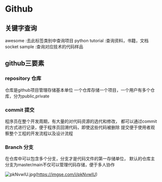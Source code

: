 # Github

## 关键字查询
awesome :去此标签类别中查询项目
python tutorial :查询资料，书籍，文档
socket sample :查询对应技术的代码样品

## github三要素

### repository 仓库
仓库是github项目管理存储基本单位
一个仓库存储一个项目，一个用户有多个仓库，分为public,private

### commit 提交
程序员在整个开发周期，有大量的对代码资源的选代和修改，
都可以通过commit的方式进行记录，便于程序员回溯代码，即使这些代码被删除
提交便于使用者观察整个工程的开发流程以及设计流程

### Branch 分支
在仓库中可以包含多个分支，分支才是代码文件的第一存储单位，
默认的仓库主分支为master/main不仅可以管理代码存储，便于多人协作

![pkNvwIU.jpg](https://s21.ax1x.com/2024/06/10/pkNvwIU.jpg)(https://imgse.com/i/pkNvwIU)

